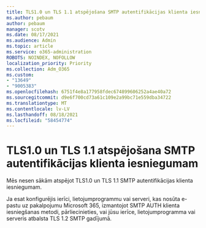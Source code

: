 ```yaml
---
title: TLS1.0 un TLS 1.1 atspējošana SMTP autentifikācijas klienta iesniegumam
ms.author: pebaum
author: pebaum
manager: scotv
ms.date: 08/17/2021
ms.audience: Admin
ms.topic: article
ms.service: o365-administration
ROBOTS: NOINDEX, NOFOLLOW
localization_priority: Priority
ms.collection: Adm_O365
ms.custom:
- "13649"
- "9005383"
ms.openlocfilehash: 6751f4e8a177958fdec674899606252a4ae40a72
ms.sourcegitcommit: d9e6f700cd73a61c109e2a99bc71e559dba34722
ms.translationtype: MT
ms.contentlocale: lv-LV
ms.lasthandoff: 08/18/2021
ms.locfileid: "58454774"
---
```

# <a name="disabling-tls10-and-tls-11-for-smtp-auth-client-submission"></a>TLS1.0 un TLS 1.1 atspējošana SMTP autentifikācijas klienta iesniegumam

Mēs nesen sākām atspējot TLS1.0 un TLS 1.1 SMTP autentifikācijas klienta iesniegumam. 

Ja esat konfigurējis ierīci, lietojumprogrammu vai serveri, kas nosūta e-pastu uz pakalpojumu Microsoft 365, izmantojot SMTP AUTH klienta iesniegšanas metodi, pārliecinieties, vai jūsu ierīce, lietojumprogramma vai serveris atbalsta TLS 1.2 SMTP gadījumā. 
